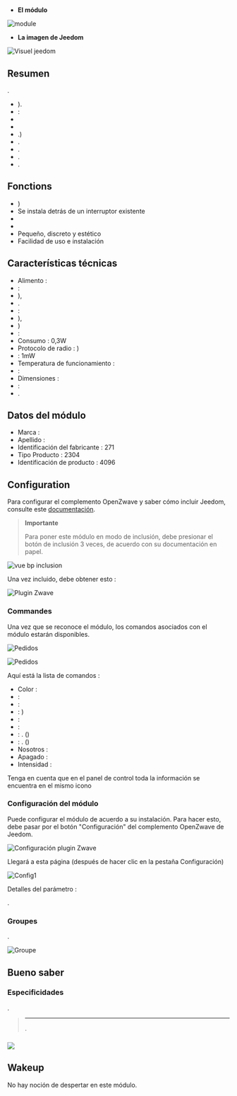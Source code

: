 # 

-   **El módulo**

![module](images/fibaro.fgrgb101/module.jpg)

-   **La imagen de Jeedom**

![Visuel jeedom](images/fibaro.fgrgb101/Visuel_jeedom.png)

## Resumen

.

-   ).
-    :
-   
-   
-   .)
-   .
-   .
-   .
-   .

## Fonctions

-   )
-   Se instala detrás de un interruptor existente
-   
-   
-   Pequeño, discreto y estético
-   Facilidad de uso e instalación

## Características técnicas

-   Alimento : 
-    :
-   ),
-   . 
-    :
-   ),
-   )
-    : 
-   Consumo : 0,3W
-   Protocolo de radio : )
-    : 1mW
-   Temperatura de funcionamiento : 
-    : 
-   Dimensiones : 
-    : 
-   .

## Datos del módulo

-   Marca : 
-   Apellido : 
-   Identificación del fabricante : 271
-   Tipo Producto : 2304
-   Identificación de producto : 4096

## Configuration

Para configurar el complemento OpenZwave y saber cómo incluir Jeedom, consulte este [documentación](https://doc.jeedom.com/es_ES/plugins/automation%20protocol/openzwave/).

> **Importante**
>
> Para poner este módulo en modo de inclusión, debe presionar el botón de inclusión 3 veces, de acuerdo con su documentación en papel.

![vue bp inclusion](images/fibaro.fgrgb101/vue_bp_inclusion.png)

Una vez incluido, debe obtener esto :

![Plugin Zwave](images/fibaro.fgrgb101/configuration.png)

### Commandes

Una vez que se reconoce el módulo, los comandos asociados con el módulo estarán disponibles.

![Pedidos](images/fibaro.fgrgb101/commande_1.png)

![Pedidos](images/fibaro.fgrgb101/commande_2.png)

Aquí está la lista de comandos :

-   Color : 
-    : 
-    : 
-    : )
-    : 
-    : 
-    : . ()
-    : . ()
-   Nosotros : 
-   Apagado : 
-   Intensidad : 

Tenga en cuenta que en el panel de control toda la información se encuentra en el mismo icono

### Configuración del módulo

Puede configurar el módulo de acuerdo a su instalación. Para hacer esto, debe pasar por el botón "Configuración" del complemento OpenZwave de Jeedom.

![Configuración plugin Zwave](images/plugin/bouton_configuration.jpg)

Llegará a esta página (después de hacer clic en la pestaña Configuración)

![Config1](images/fibaro.fgrgb101/parametres.png)

Detalles del parámetro :

.

### Groupes

.

![Groupe](images/fibaro.fgrgb101/groupes.png)

## Bueno saber

### Especificidades

.

> ****
>
> .

### 

![](images/fibaro.fgrgb101/Visuel_alternatif.png)

## Wakeup

No hay noción de despertar en este módulo.
